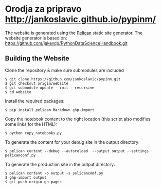# Orodja za pripravo http://jankoslavic.github.io/pypinm/

The website is generated using the [Pelican](http://docs.getpelican.com/) static site generator.
The website generator is based on: https://github.com/jakevdp/PythonDataScienceHandbook.git

## Building the Website

Clone the repository & make sure submodules are included

```
$ git clone https://github.com/jankoslavic/pypinm.git
$ git checkout origin/website
$ git submodule update --init --recursive
$ cd website
```

Install the required packages:

```
$ pip install pelican Markdown ghp-import
```

Copy the notebook content to the right location (this script also modifies some links for the HTML):
```
$ python copy_notebooks.py
```

To generate the content for your debug site in the output directory:
```
$ pelican content --debug --autoreload  --output output --settings pelicanconf.py
```

To generate the production site in the output directory:
```
$ pelican content -o output -s pelicanconf.py
$ ghp-import output
$ git push origin gh-pages
```

